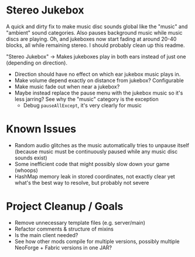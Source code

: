 # Stereo Jukebox

A quick and dirty fix to make music disc sounds global like the "music" and "ambient" sound categories. Also pauses background music while music discs are playing. Oh, and jukeboxes now start fading at around 20-40 blocks, all while remaining stereo. I should probably clean up this readme.

"Stereo Jukebox" -> Makes jukeboxes play in both ears instead of just one (depending on direction).
- Direction should have no effect on which ear jukebox music plays in.
- Make volume depend exactly on distance from jukebox? Configurable
- Make music fade out when near a jukebox?
- Maybe instead replace the pause menu with the jukebox music so it's less jarring? See why the "music" category is the exception
  - Debug `pauseAllExcept`, it's very clearly for music

# Known Issues

- Random audio glitches as the music automatically tries to unpause itself (because music must be continuously paused while any music disc sounds exist)
- Some inefficient code that might possibly slow down your game (whoops)
- HashMap memory leak in stored coordinates, not exactly clear yet what's the best way to resolve, but probably not severe

# Project Cleanup / Goals

- Remove unnecessary template files (e.g. server/main)
- Refactor comments & structure of mixins
- Is the main client needed?
- See how other mods compile for multiple versions, possibly multiple NeoForge + Fabric versions in one JAR?
